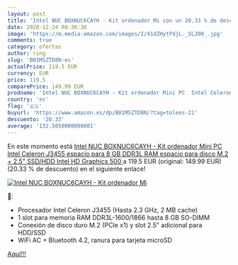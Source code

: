 ```yaml
---
layout: post
title: 'Intel NUC BOXNUC6CAYH - Kit ordenador Mi con un 20.33 % de descuento'
date: 2020-12-24 08:36:30
image: 'https://m.media-amazon.com/images/I/41dZHytPdjL._SL200_.jpg'
comments: true
category: ofertas
author: ring
slug: 'B01MSZTD8N-es'
actualPrice: 119.5 EUR
currency: EUR
price: 119.5
comparePrice: 149.99 EUR
prodname: 'Intel NUC BOXNUC6CAYH - Kit ordenador Mini PC  Intel Celeron J3455  espacio para 8 GB DDR3L RAM  espacio para disco M.2 + 2.5" SSD/HDD  Intel HD Graphics 500 '
country: 'es'
flag: '🇪🇸'
buyurl: 'https://www.amazon.es/dp/B01MSZTD8N/?tag=tolees-21'
descuento: '20.33'
average: '132.5050000000001'
---
```


En este momento está [Intel NUC BOXNUC6CAYH - Kit ordenador Mini PC  Intel Celeron J3455  espacio para 8 GB DDR3L RAM  espacio para disco M.2 + 2.5" SSD/HDD  Intel HD Graphics 500 ](https://www.amazon.es/dp/B01MSZTD8N/?tag=tolees-21) a 119.5 EUR (original: 149.99 EUR) (20.33 %  de descuento) en el siguiente enlace!

[![Intel NUC BOXNUC6CAYH - Kit ordenador Mi](https://m.media-amazon.com/images/I/41dZHytPdjL._SL200_.jpg)](https://www.amazon.es/dp/B01MSZTD8N/?tag=tolees-21)

🔎:

- Procesador Intel Celeron J3455 (Hasta 2.3 GHz, 2 MB cache)
- 1 slot para memoria RAM DDR3L-1600/1866 hasta 8 GB SO-DIMM
- Conexión de disco duro M.2 (PCIe x1) y slot 2.5" adicional para HDD/SSD
- WiFi AC + Bluetooth 4.2, ranura para tarjeta microSD

[Aquí!!!](https://www.amazon.es/dp/B01MSZTD8N/?tag=tolees-21)
